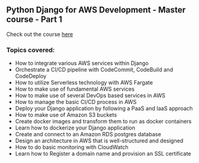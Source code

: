 ## Python Django for AWS Development - Master course - Part 1

Check out the course [here](https://www.udemy.com/course/python-django-for-aws-development-mastery-course-part-1/)

### Topics covered:
* How to integrate various AWS services within Django
* Orchestrate a CI/CD pipeline with CodeCommit, CodeBuild and CodeDeploy
* How to utilize Serverless technology with AWS Fargate
* How to make use of fundamental AWS services
* How to make use of several DevOps based services in AWS
* How to manage the basic CI/CD process in AWS
* Deploy your Django application by following a PaaS and IaaS approach
* How to make use of Amazon S3 buckets
* Create docker images and transform them to run as docker containers
* Learn how to dockerize your Django application
* Create and connect to an Amazon RDS postgres database
* Design an architecture in AWS that is well-structured and designed
* How to do basic monitoring with CloudWatch
* Learn how to Register a domain name and provision an SSL certificate

